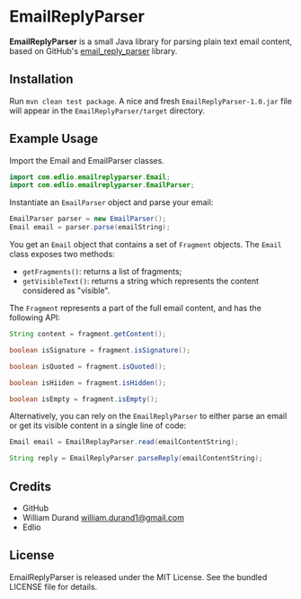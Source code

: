 EmailReplyParser
================

**EmailReplyParser** is a small Java library for parsing plain text email content, based on GitHub's [email_reply_parser](http://github.com/github/email_reply_parser) library.


Installation
------------

Run `mvn clean test package`. A nice and fresh `EmailReplyParser-1.0.jar` file will appear in the `EmailReplyParser/target` directory.


Example Usage
-------------

Import the Email and EmailParser classes.

```java
import com.edlio.emailreplyparser.Email;
import com.edlio.emailreplyparser.EmailParser;
```

Instantiate an `EmailParser` object and parse your email:

``` java
EmailParser parser = new EmailParser();
Email email = parser.parse(emailString);
```

You get an `Email` object that contains a set of `Fragment` objects. The `Email`
class exposes two methods:

* `getFragments()`: returns a list of fragments;
* `getVisibleText()`: returns a string which represents the content considered as "visible".

The `Fragment` represents a part of the full email content, and has the following API:

```java
String content = fragment.getContent();

boolean isSignature = fragment.isSignature();

boolean isQuoted = fragment.isQuoted();

boolean isHiiden = fragment.isHidden();

boolean isEmpty = fragment.isEmpty();
```

Alternatively, you can rely on the `EmailReplyParser` to either parse an email or get its visible content in a single line of code:

```java
Email email = EmailReplayParser.read(emailContentString);

String reply = EmailReplyParser.parseReply(emailContentString);
```


Credits
-------

* GitHub
* William Durand <william.durand1@gmail.com>
* Edlio


License
-------

EmailReplyParser is released under the MIT License. See the bundled LICENSE file for details.
